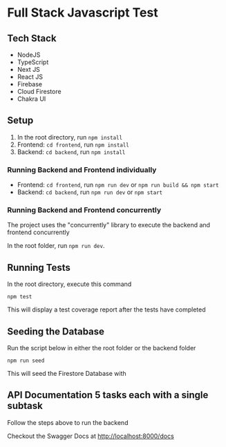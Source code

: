 # Full Stack Javascript Test

## Tech Stack

* NodeJS
* TypeScript
* Next JS
* React JS
* Firebase
* Cloud Firestore
* Chakra UI

## Setup

1. In the root directory, run ```npm install```
2. Frontend: ```cd frontend```, run ```npm install```
3. Backend: ```cd backend```, run ```npm install```

### Running Backend and Frontend individually

* Frontend: ```cd frontend```, run ```npm run dev``` or ```npm run build && npm start```
* Backend: ```cd backend```, run ```npm run dev``` or ```npm start```

### Running Backend and Frontend concurrently

The project uses the "concurrently" library to execute the backend and frontend concurrently

In the root folder, run ```npm run dev```.

## Running Tests

In the root directory, execute this command

```shell
npm test
```

This will display a test coverage report after the tests have completed

## Seeding the Database

Run the script below in either the root folder or the backend folder

```shell
npm run seed
```

This will seed the Firestore Database with 

## API Documentation 5 tasks each with a single subtask

Follow the steps above to run the backend

Checkout the Swagger Docs at [http://localhost:8000/docs](http://localhost:8000/docs)